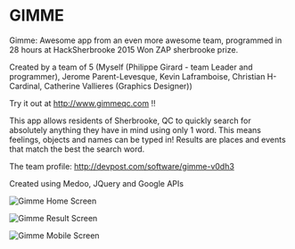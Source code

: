 # GIMME
Gimme: Awesome app from an even more awesome team, programmed in 28 hours at HackSherbrooke 2015
Won ZAP sherbrooke prize.

Created by a team of 5 (Myself (Philippe Girard - team Leader and programmer), Jerome Parent-Levesque, Kevin Laframboise, Christian H-Cardinal, Catherine Vallieres (Graphics Designer))

Try it out at http://www.gimmeqc.com !!

This app allows residents of Sherbrooke, QC to quickly search for absolutely anything they have in mind using only 1 word. This means feelings, objects and names can be typed in! Results are places and events that match the best the search word.

The team profile:
http://devpost.com/software/gimme-v0dh3

Created using Medoo, JQuery and Google APIs

![Gimme Home Screen](http://www.nodynotes.com/demo_imgs/gimme_home.png)

![Gimme Result Screen](http://www.nodynotes.com/demo_imgs/gimme_result.png)

![Gimme Mobile Screen](http://www.nodynotes.com/demo_imgs/gimme_mobile.png)
